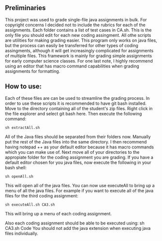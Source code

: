 ## Preliminaries
This project was used to grade single-file java assignments in bulk. For copyright concerns I decided not to include the rubrics for each of the assignments. Each folder contains a list of test cases in CA.sh. This is the only file you should edit for each new coding assingment. All othe scripts are utilities for  making grading easier. This program only works on java files, but the process can easily be transferred for other types of coding assingments, although it will get increasingly complicated for assignments of multiple files. This framework is mainly for grading simple assignments for early computer science classes. For one last note, I highly recommend using an editor that has macro command capabilities when grading assignments for formatting. 

## How to use:

Each of these files are can be used to streamline the grading process. In 
order to use these scripts it is recommended to have git bash installed. 
Move to the directory containing all of the student's zip files. Right click 
in the file explorer and select git bash here. Then execute the following 
command:

```
sh extractAll.sh
```
All of the Java files should be separated from their folders now. Manually put
the rest of the Java files into the same directory. I then recommend having 
notepad ++ as your default editor because it has macro commands which you can 
make use of. Next move all of your directories to the appropiate folder 
for the coding assignment you are grading. If you have a default editor 
chosen for you java files, now execute the following in your bash shell:

```
sh openAll.sh
```

This will open all of the java files. 
You can now use executeAll to bring up a  menu of all the java files. For 
example if you want to execute all of the java files for the third coding
assignment:
```
sh executeAll.sh CA3.sh
```

This will bring up a menu of each coding assignment. 

Also each coding assignment should be able to be executed using:
sh CA3.sh Code 
You should not add the java extension when executing java files individually.

